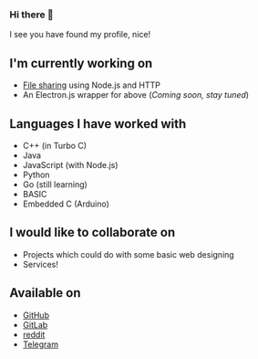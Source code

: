 ### Hi there 👋
I see you have found my profile, nice!

## I'm currently working on
* [File sharing](https://www.npmjs.com/package/broadcastem-core) using Node.js and HTTP
* An Electron.js wrapper for above (*Coming soon, stay tuned*)

## Languages I have worked with
* C++ (in Turbo C)
* Java
* JavaScript (with Node.js)
* Python
* Go (still learning)
* BASIC
* Embedded C (Arduino)

## I would like to collaborate on
* Projects which could do with some basic web designing
* Services!

## Available on
* [GitHub](https://github.com/riskycase)
* [GitLab](https://gitlab.com/riskycase)
* [reddit](https://www.reddit.com/user/riskycase)
* [Telegram](https://t.me/risky_case/)

<!--
**riskycase/riskycase** is a ✨ _special_ ✨ repository because its `README.md` (this file) appears on your GitHub profile.

Here are some ideas to get you started:

- 🔭 I’m currently working on ...
- 🌱 I’m currently learning ...
- 👯 I’m looking to collaborate on ...
- 🤔 I’m looking for help with ...
- 💬 Ask me about ...
- 📫 How to reach me: ...
- 😄 Pronouns: ...
- ⚡ Fun fact: ...
-->
